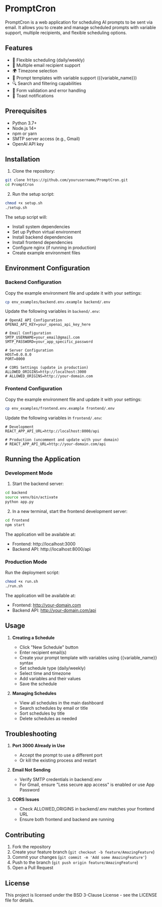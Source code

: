 # PromptCron

PromptCron is a web application for scheduling AI prompts to be sent via email. It allows you to create and manage scheduled prompts with variable support, multiple recipients, and flexible scheduling options.

## Features

- 📅 Flexible scheduling (daily/weekly)
- 📧 Multiple email recipient support
- 🌍 Timezone selection
- 📝 Prompt templates with variable support ({{variable_name}})
- 🔍 Search and filtering capabilities
- 🎯 Form validation and error handling
- 🔔 Toast notifications

## Prerequisites

- Python 3.7+
- Node.js 14+
- npm or yarn
- SMTP server access (e.g., Gmail)
- OpenAI API key

## Installation

1. Clone the repository:
```bash
git clone https://github.com/yourusername/PromptCron.git
cd PromptCron
```

2. Run the setup script:
```bash
chmod +x setup.sh
./setup.sh
```

The setup script will:
- Install system dependencies
- Set up Python virtual environment
- Install backend dependencies
- Install frontend dependencies
- Configure nginx (if running in production)
- Create example environment files

## Environment Configuration

### Backend Configuration

Copy the example environment file and update it with your settings:

```bash
cp env_examples/backend.env.example backend/.env
```

Update the following variables in `backend/.env`:

```env
# OpenAI API Configuration
OPENAI_API_KEY=your_openai_api_key_here

# Email Configuration
SMTP_USERNAME=your_email@gmail.com
SMTP_PASSWORD=your_app_specific_password

# Server Configuration
HOST=0.0.0.0
PORT=8000

# CORS Settings (update in production)
ALLOWED_ORIGINS=http://localhost:3000
# ALLOWED_ORIGINS=http://your-domain.com
```

### Frontend Configuration

Copy the example environment file and update it with your settings:

```bash
cp env_examples/frontend.env.example frontend/.env
```

Update the following variables in `frontend/.env`:

```env
# Development
REACT_APP_API_URL=http://localhost:8000/api

# Production (uncomment and update with your domain)
# REACT_APP_API_URL=http://your-domain.com/api
```

## Running the Application

### Development Mode

1. Start the backend server:
```bash
cd backend
source venv/bin/activate
python app.py
```

2. In a new terminal, start the frontend development server:
```bash
cd frontend
npm start
```

The application will be available at:
- Frontend: http://localhost:3000
- Backend API: http://localhost:8000/api

### Production Mode

Run the deployment script:
```bash
chmod +x run.sh
./run.sh
```

The application will be available at:
- Frontend: http://your-domain.com
- Backend API: http://your-domain.com/api

## Usage

1. **Creating a Schedule**
   - Click "New Schedule" button
   - Enter recipient email(s)
   - Create your prompt template with variables using {{variable_name}} syntax
   - Set schedule type (daily/weekly)
   - Select time and timezone
   - Add variables and their values
   - Save the schedule

2. **Managing Schedules**
   - View all schedules in the main dashboard
   - Search schedules by email or title
   - Sort schedules by title
   - Delete schedules as needed

## Troubleshooting

1. **Port 3000 Already in Use**
   - Accept the prompt to use a different port
   - Or kill the existing process and restart

2. **Email Not Sending**
   - Verify SMTP credentials in backend/.env
   - For Gmail, ensure "Less secure app access" is enabled or use App Password

3. **CORS Issues**
   - Check ALLOWED_ORIGINS in backend/.env matches your frontend URL
   - Ensure both frontend and backend are running

## Contributing

1. Fork the repository
2. Create your feature branch (`git checkout -b feature/AmazingFeature`)
3. Commit your changes (`git commit -m 'Add some AmazingFeature'`)
4. Push to the branch (`git push origin feature/AmazingFeature`)
5. Open a Pull Request

## License

This project is licensed under the BSD 3-Clause License - see the LICENSE file for details.
